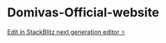 # Domivas-Official-website

[Edit in StackBlitz next generation editor ⚡️](https://stackblitz.com/~/github.com/kabeerkhan-code/Domivas-Official-website)